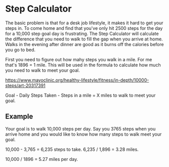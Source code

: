 # Step Calculator

The basic problem is that for a desk job lifestyle, it makes it hard to get your steps in.  To come home and find that you've only hit 2500 steps for the day for a 10,000 step goal day is frustrating.  The Step Calculator will calculate the difference that you need to walk to fill the gap when you arrive at home.  Walks in the evening after dinner are good as it burns off the calories before you go to bed.

First you need to figure out how mahy steps you walk in a mile.  For me that's 1896 = 1 mile.  This will be used in the formula to calculate how much you need to walk to meet your goal.

https://www.mayoclinic.org/healthy-lifestyle/fitness/in-depth/10000-steps/art-20317391

Goal - Daily Steps Taken - Steps in a mile = X miles to walk to meet your goal.

## Example

Your goal is to walk 10,000 steps per day.  Say you 3765 steps when you arrive home and you would like to know how many steps to walk meet your goal.

10,000 - 3,765 = 6,235 steps to take.
6,235 / 1,896 = 3.28 miles.

10,000 / 1896 = 5.27 miles per day.